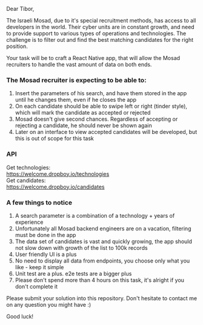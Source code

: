 Dear Tibor,

The Israeli Mosad, due to it's special recruitment methods, has access to all developers in the world.
Their cyber units are in constant growth, and need to provide support to various types of operations and technologies.
The challenge is to filter out and find the best matching candidates for the right position.

Your task will be to craft a React Native app, that will allow the Mosad recruiters to handle the vast amount of data on both ends.

### The Mosad recruiter is expecting to be able to:
1. Insert the parameters of his search, and have them stored in the app until he changes them, even if he closes the app
2. On each candidate should be able to swipe left or right (tinder style), which will mark the candidate as accepted or rejected
3. Mosad doesn't give second chances. Regardless of accepting or rejecting a candidate, he should never be shown again
4. Later on an interface to view accepted candidates will be developed, but this is out of scope for this task

### API
Get technologies:  
https://welcome.dropboy.io/technologies  
Get candidates:  
https://welcome.dropboy.io/candidates

### A few things to notice
1. A search parameter is a combination of a technology + years of experience
2. Unfortunately all Mosad backend engineers are on a vacation, filtering must be done in the app
3. The data set of candidates is vast and quickly growing, the app should not slow down with growth of the list to 100k records
4. User friendly UI is a plus
5. No need to display all data from endpoints, you choose only what you like - keep it simple
6. Unit test are a plus. e2e tests are a bigger plus
7. Please don't spend more than 4 hours on this task, it's alright if you don't complete it

Please submit your solution into this repository.
Don't hesitate to contact me on any question you might have :)

Good luck!